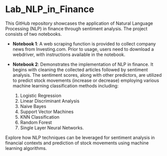 # Lab_NLP_in_Finance

This GitHub repository showcases the application of Natural Language Processing (NLP) in finance through sentiment analysis. The project consists of two notebooks. 

* **Notebook 1**: A web scraping function is provided to collect company news from Investing.com. Prior to usage, users need to download a webdriver, with instructions available in the notebook.

* **Notebook 2**: Demonstrates the implementation of NLP in finance. It begins with cleaning the collected articles followed by sentiment analysis. The sentiment scores, along with other predictors, are utilized to predict stock movements (increase or decrease) employing various machine learning classification methods including:
  1. Logistic Regression
  2. Linear Discriminant Analysis
  3. Naive Bayes
  4. Support Vector Machines
  5. KNN Classification
  6. Random Forest
  7. Single Layer Neural Networks.

Explore how NLP techniques can be leveraged for sentiment analysis in financial contexts and prediction of stock movements using machine learning algorithms.
